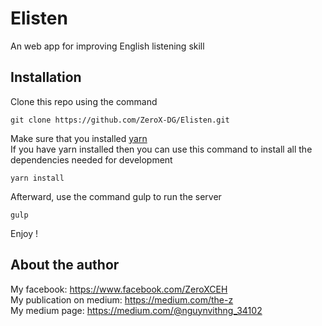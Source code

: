 # Elisten
An web app for improving English listening skill

## Installation
Clone this repo using the command<br>
```
git clone https://github.com/ZeroX-DG/Elisten.git
```
Make sure that you installed [yarn](https://yarnpkg.com)<br>
If you have yarn installed then you can use this command to install all the dependencies needed for development
```
yarn install
```
Afterward, use the command gulp to run the server <br>
```
gulp
```
Enjoy !
## About the author
My facebook: https://www.facebook.com/ZeroXCEH<br>
My publication on medium: https://medium.com/the-z<br>
My medium page: https://medium.com/@nguynvithng_34102<br>
